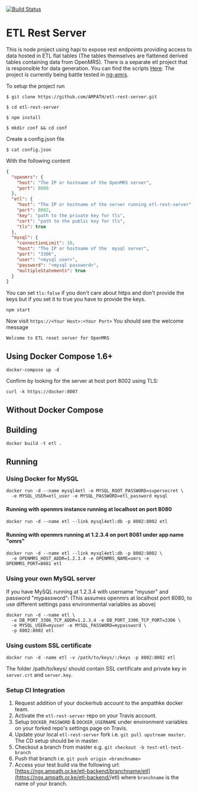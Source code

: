 [![Build Status](https://travis-ci.org/AMPATH/etl-rest-server.svg?branch=master)](https://travis-ci.org/AMPATH/etl-rest-server)

ETL Rest Server
===============

This is node project using hapi to expose rest endpoints providing access to data hosted in ETL flat tables (The tables themselves are flattened derived tables containing data from OpenMRS). There is a separate etl project that is responsible for data generation. You can find the scripts [Here](https://github.com/AMPATH/etl). The project is currently being battle tested in [ng-amrs](https://github.com/AMPATH/ng-amrs).

To setup the project run

```$ git clone https://github.com/AMPATH/etl-rest-server.git```

```$ cd etl-rest-server ```

```$ npm install```

```$ mkdir conf && cd conf```

Create a config.json file

```$ cat config.json```

With the following content

```json
{
  "openmrs": {
    "host": "The IP or hostname of the OpenMRS server",
    "port": 8080
  },
  "etl": {
    "host": "The IP or hostname of the server running etl-rest-server",
    "port": 8002,
    "key": "path to the private key for tls",
    "cert": "path to the public key for tls",
    "tls": true
  },
  "mysql": {
    "connectionLimit": 10,
    "host": "The IP or hostname of the  mysql server",
    "port": "3306",
    "user": "<mysql user>",
    "password": "<mysql password>",
    "multipleStatements": true
  }
}

```
You can set ```tls:false``` if you don't care about https and don't provide the keys but if you set
it to true you have to provide the keys.

```npm start```

Now visit ```https://<Your Host>:<Your Port>``` You should see the welcome message

``` Welcome to ETL reset server for OpenMRS ```

Using Docker Compose 1.6+
-------------------------

    docker-compose up -d

Confirm by looking for the server at host port 8002 using TLS:

    curl -k https://docker:8007

Without Docker Compose
----------------------

## Building

    docker build -t etl .

## Running

### Using Docker for MySQL

    docker run -d --name mysql4etl -e MYSQL_ROOT_PASSWORD=supersecret \
      -e MYSQL_USER=etl_user -e MYSQL_PASSWORD=etl_password mysql

#### Running with openmrs instance running at localhost on port 8080
    docker run -d --name etl --link mysql4etl:db -p 8002:8002 etl

#### Running with openmrs running at 1.2.3.4 on port 8081 under app name "omrs"

    docker run -d --name etl --link mysql4etl:db -p 8002:8002 \
      -e OPENMRS_HOST_ADDR=1.2.3.4 -e OPENMRS_NAME=omrs -e OPENMRS_PORT=8081 etl     

### Using your own MySQL server

If you have MySQL running at 1.2.3.4 with username "myuser" and password "mypassword":
(This assumes openmrs at localhost port 8080, to use different settings pass 
  environmental variables as above)
  
    docker run -d --name etl \
      -e DB_PORT_3306_TCP_ADDR=1.2.3.4 -e DB_PORT_3306_TCP_PORT=3306 \
      -e MYSQL_USER=myuser -e MYSQL_PASSWORD=mypassword \
      -p 8002:8002 etl

### Using custom SSL certificate

    docker run -d -name etl -v /path/to/keys/:/keys -p 8002:8002 etl

The folder /path/to/keys/ should contain SSL certificate and private key in `server.crt` 
and `server.key`.

### Setup CI Integration

1. Request addition of your dockerhub account to the ampathke docker team.
2. Activate the `etl-rest-server` repo on your Travis account.
3. Setup `DOCKER_PASSWORD` & `DOCKER_USERNAME` under environment variables on your forked repo's settings page on Travis.
4. Update your local `etl-rest-server` fork i.e. `git pull upstream master`. The CD setup should be in master.
5. Checkout a branch from master e.g. `git checkout -b test-etl-test-branch`
6. Push that branch i.e. `git push origin <branchname>`
7. Access your test build via the following url: [https://ngx.ampath.or.ke/etl-backend/branchname/etl](https://ngx.ampath.or.ke/etl-backend/<branchname>/etl) where `branchname` is the name of your branch.